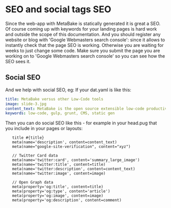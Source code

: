 
# SEO and social tags SEO

Since the web-app with MetaBake is statically generated it is great a SEO. Of course coming up with keywords for your landing pages is hard work and outside the scope of this documentation. 
And you should register any website or blog with 'Google Webmasters search console': since it allows to
instantly check that the page SEO is working. Otherwise you are waiting for weeks to just change some code.
Make sure you submit the page you are working on to 'Google Webmasters search console' so you can see how the SEO sees it.

## Social SEO

And we help with social SEO, eg: If your dat.yaml is like this:

```yaml
title: MetaBake versus other Low-Code tools
image: slide-3.jpg
content_text: MetaBake is the open source extensible low-code productivity tool for programmers.
keywords: low-code, gulp, grunt, CMS, static gen
```

Then you can do social SEO like this - for example in your head.pug that you include in your pages or layouts:

```pug
   title #{title}
   meta(name='description', content=content_text)
   meta(name="google-site-verification", content="xyz")

   // Twitter Card data
   meta(name='twitter:card', content='summary_large_image')
   meta(name='twitter:title', content=title)
   meta(name='twitter:description', content=content_text)
   meta(name='twitter:image', content=image)

   // Open Graph data
   meta(property='og:title', content=title)
   meta(property='og:type', content='article')
   meta(property='og:image', content=image)
   meta(property='og:description', content=comment)
```

